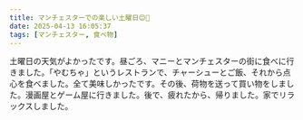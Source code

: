 ```yaml
---
title: マンチェスターでの楽しい土曜日😊🍜
date: 2025-04-13 16:05:37
tags: [マンチェスター, 食べ物]
---
```

土曜日の天気がよかったです。昼ごろ、マニーとマンチェスターの街に食べに行きました。「やむちゃ」というレストランで、チャーシューとご飯、それから点心を食べました。全て美味しかったです。その後、荷物を送って買い物をしました。漫画屋とゲーム屋に行きました。後で、疲れたから、帰りました。家でリラックスしました。
